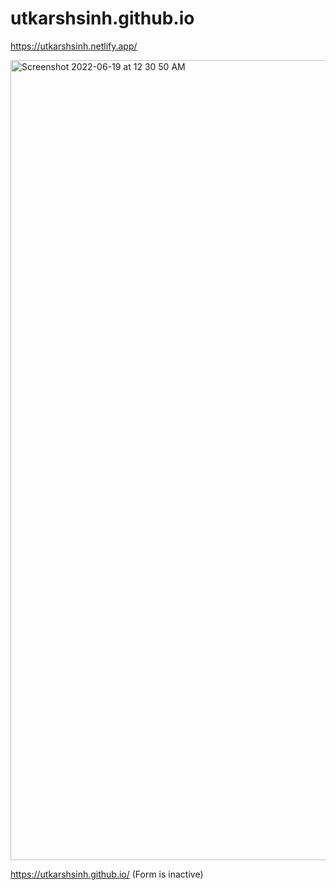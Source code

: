 # utkarshsinh.github.io

https://utkarshsinh.netlify.app/

<img width="1280" alt="Screenshot 2022-06-19 at 12 30 50 AM" src="https://user-images.githubusercontent.com/107430204/174466305-5ad9cc7a-4d13-4ea5-a740-1c971c50ca1a.png">

https://utkarshsinh.github.io/ (Form is inactive)
